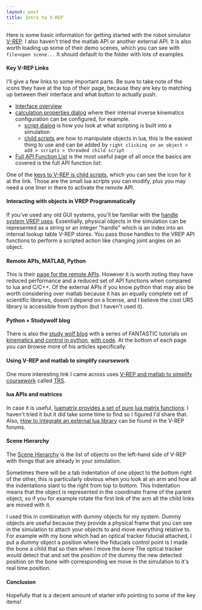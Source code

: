 ```yaml
---
layout: post
title: Intro to V-REP
---
```


Here is some basic information for getting started with the robot simulator [V-REP](coppeliarobotics.com/index.html). I also haven't tried the matlab API or another external API. It is also worth loading up some of their demo scenes, which you can see with `file>open scene...` It should default to the folder with lots of examples.

#### Key V-REP Links

I'll give a few links to some important parts. Be sure to take note of the icons they have at the top of their page, because they are key to matching up between their interface and what button to actually push.

  - [Interface overview](http://www.coppeliarobotics.com/helpFiles/en/userInterface.htm)
  - [calculation properties dialog](http://www.coppeliarobotics.com/helpFiles/en/calculationModules.htm) where their internal inverse kinematics configuration can be configured, for example. 
    - [script dialog](http://www.coppeliarobotics.com/helpFiles/en/scriptProperties.htm) is how you look at what scripting is built into a simulation
    - [child scripts](http://www.coppeliarobotics.com/helpFiles/en/childScripts.htm) are how to manipulate objects in lua, this is the easiest thing to use and can be added by `right clicking on an object > add > scripts > threaded child script` 
  - [Full API Function List](http://www.coppeliarobotics.com/helpFiles/en/apiFunctions.htm) is the most useful page of all once the basics are covered is the full API function list:

One of the [keys to V-REP is child scripts](http://www.coppeliarobotics.com/helpFiles/en/childScripts.htm), which you can see the icon for it at the link. Those are the small lua scripts you can modify, plus you may need a one liner in there to activate the remote API. 

#### Interacting with objects in VREP Programmatically

If you've used any old GUI systems, you'll be familiar with the [handle system VREP uses](http://www.coppeliarobotics.com/helpFiles/en/accessingGeneralObjects.htm). Essentially, physical objects in the simulation can be represented as a string or an integer "handle" which is an index into an internal lookup table V-REP stores. You pass those handles to the VREP API functions to perform a scripted action like changing joint angles on an object.

#### Remote APIs, MATLAB, Python

This is their [page for the remote APIs](http://www.coppeliarobotics.com/helpFiles/en/remoteApiOverview.htm). However it is worth noting they have reduced performance and a reduced set of API functions when compared to lua and C/C++. Of the external APIs if you know python that may also be worth considering over matlab because it has an equally complete set of scientific libraries, doesn't depend on a license, and I believe the cisst UR5 library is accessible from python (but I haven't used it). 

#### Python + Studywolf blog

There is also the [study wolf blog](https://studywolf.wordpress.com/) with a series of FANTASTIC tutorials on [kinematics and control in python](https://studywolf.wordpress.com/?s=robot+control), [with code](https://github.com/studywolf/blog). At the bottom of each page you can browse more of his articles specifically.

#### Using V-REP and matlab to simplify coursework

One more interesting link I came across uses [V-REP and matlab to simplify coursework](http://teaching-robotics.org/trs2014/) called [TRS](http://ulgrobotics.github.io/trs/setup.html).

#### lua APIs and matrices

In case it is useful, [luamatrix provides a set of pure lua matrix functions](https://github.com/davidm/lua-matrix). I haven't tried it but it did take some time to find so I figured I'd share that. Also, [How to integrate an external lua library](http://www.forum.coppeliarobotics.com/viewtopic.php?f=9&t=3991) can be found in the V-REP forums.

#### Scene Hierarchy

The [Scene Hierarchy](http://www.coppeliarobotics.com/helpFiles/en/userInterface.htm) is the list of objects on the left-hand side of V-REP with things that are already in your simulation.

Sometimes there will be a tab indentation of one object to the bottom right of the other, this is particularly obvious when you look at an arm and how all the indentations slant to the right from top to bottom. This Indentation means that the object is represented in the coordinate frame of the parent object, so if you for example rotate the first link of the arm all the child links are moved with it. 

I used this in combination with dummy objects for my system. Dummy objects are useful because they provide a physical frame that you can see in the simulation to attach your objects to and move everything relative to. For example with my bone which had an optical tracker fiducial attached, I put a dummy object a position where the fiducials control point is I made the bone a child that so then when I move the bone The optical tracker would detect that and set the position of the dummy the new detected position on the bone with corresponding we move in the simulation to it's real time position. 


#### Conclusion

Hopefully that is a decent amount of starter info pointing to some of the key items!